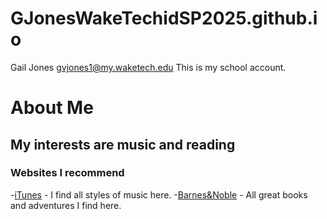 # GJonesWakeTechidSP2025.github.io
Gail Jones
gvjones1@my.waketech.edu
This is my school account.
# About Me
## My interests are music and reading
### Websites I recommend
-[iTunes](https://music.apple.com) - I find all styles of music here.
-[Barnes&Noble](https://www.barnesandnoble.com) - All great books and adventures I find here.
